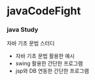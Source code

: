 # javaCodeFight
### java Study
자바 기초 문법 스터디

* 자바 기초 문법 활용한 예시
* swing 활용한 간단한 프로그램
* jsp와 DB 연동한 간단한 프로그램
